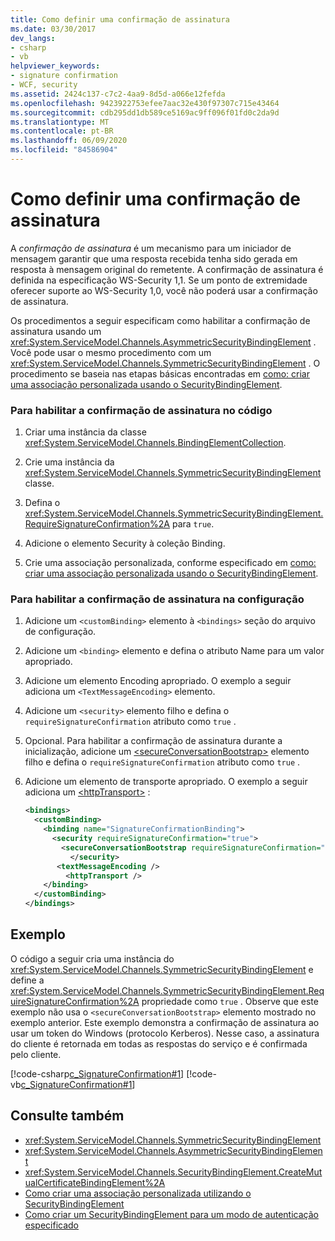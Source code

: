 ```yaml
---
title: Como definir uma confirmação de assinatura
ms.date: 03/30/2017
dev_langs:
- csharp
- vb
helpviewer_keywords:
- signature confirmation
- WCF, security
ms.assetid: 2424c137-c7c2-4aa9-8d5d-a066e12fefda
ms.openlocfilehash: 9423922753efee7aac32e430f97307c715e43464
ms.sourcegitcommit: cdb295dd1db589ce5169ac9ff096f01fd0c2da9d
ms.translationtype: MT
ms.contentlocale: pt-BR
ms.lasthandoff: 06/09/2020
ms.locfileid: "84586904"
---
```

# <a name="how-to-set-up-a-signature-confirmation"></a>Como definir uma confirmação de assinatura

A *confirmação de assinatura* é um mecanismo para um iniciador de mensagem garantir que uma resposta recebida tenha sido gerada em resposta à mensagem original do remetente. A confirmação de assinatura é definida na especificação WS-Security 1,1. Se um ponto de extremidade oferecer suporte ao WS-Security 1,0, você não poderá usar a confirmação de assinatura.

Os procedimentos a seguir especificam como habilitar a confirmação de assinatura usando um <xref:System.ServiceModel.Channels.AsymmetricSecurityBindingElement> . Você pode usar o mesmo procedimento com um <xref:System.ServiceModel.Channels.SymmetricSecurityBindingElement> . O procedimento se baseia nas etapas básicas encontradas em [como: criar uma associação personalizada usando o SecurityBindingElement](how-to-create-a-custom-binding-using-the-securitybindingelement.md).

### <a name="to-enable-signature-confirmation-in-code"></a>Para habilitar a confirmação de assinatura no código

1. Criar uma instância da classe <xref:System.ServiceModel.Channels.BindingElementCollection>.

2. Crie uma instância da <xref:System.ServiceModel.Channels.SymmetricSecurityBindingElement> classe.

3. Defina o <xref:System.ServiceModel.Channels.SymmetricSecurityBindingElement.RequireSignatureConfirmation%2A> para `true`.

4. Adicione o elemento Security à coleção Binding.

5. Crie uma associação personalizada, conforme especificado em [como: criar uma associação personalizada usando o SecurityBindingElement](how-to-create-a-custom-binding-using-the-securitybindingelement.md).

### <a name="to-enable-signature-confirmation-in-configuration"></a>Para habilitar a confirmação de assinatura na configuração

1. Adicione um `<customBinding>` elemento à `<bindings>` seção do arquivo de configuração.

2. Adicione um `<binding>` elemento e defina o atributo Name para um valor apropriado.

3. Adicione um elemento Encoding apropriado. O exemplo a seguir adiciona um `<TextMessageEncoding>` elemento.

4. Adicione um `<security>` elemento filho e defina o `requireSignatureConfirmation` atributo como `true` .

5. Opcional. Para habilitar a confirmação de assinatura durante a inicialização, adicione um [\<secureConversationBootstrap>](../../configure-apps/file-schema/wcf/secureconversationbootstrap.md) elemento filho e defina o `requireSignatureConfirmation` atributo como `true` .

6. Adicione um elemento de transporte apropriado. O exemplo a seguir adiciona um [\<httpTransport>](../../configure-apps/file-schema/wcf/httptransport.md) :

    ```xml
    <bindings>
      <customBinding>
        <binding name="SignatureConfirmationBinding">
          <security requireSignatureConfirmation="true">
            <secureConversationBootstrap requireSignatureConfirmation="true" />
              </security>
           <textMessageEncoding />
             <httpTransport />
        </binding>
      </customBinding>
    </bindings>
    ```

## <a name="example"></a>Exemplo

O código a seguir cria uma instância do <xref:System.ServiceModel.Channels.SymmetricSecurityBindingElement> e define a <xref:System.ServiceModel.Channels.SymmetricSecurityBindingElement.RequireSignatureConfirmation%2A> propriedade como `true` . Observe que este exemplo não usa o `<secureConversationBootstrap>` elemento mostrado no exemplo anterior. Este exemplo demonstra a confirmação de assinatura ao usar um token do Windows (protocolo Kerberos). Nesse caso, a assinatura do cliente é retornada em todas as respostas do serviço e é confirmada pelo cliente.

[!code-csharp[c_SignatureConfirmation#1](../../../../samples/snippets/csharp/VS_Snippets_CFX/c_signatureconfirmation/cs/source.cs#1)]
[!code-vb[c_SignatureConfirmation#1](../../../../samples/snippets/visualbasic/VS_Snippets_CFX/c_signatureconfirmation/vb/source.vb#1)]

## <a name="see-also"></a>Consulte também

- <xref:System.ServiceModel.Channels.SymmetricSecurityBindingElement>
- <xref:System.ServiceModel.Channels.AsymmetricSecurityBindingElement>
- <xref:System.ServiceModel.Channels.SecurityBindingElement.CreateMutualCertificateBindingElement%2A>
- [Como criar uma associação personalizada utilizando o SecurityBindingElement](how-to-create-a-custom-binding-using-the-securitybindingelement.md)
- [Como criar um SecurityBindingElement para um modo de autenticação especificado](how-to-create-a-securitybindingelement-for-a-specified-authentication-mode.md)
